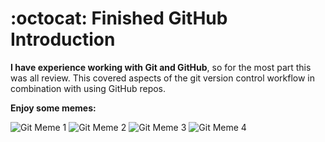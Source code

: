 # :octocat: Finished GitHub Introduction

**I have experience working with Git and GitHub**, so for the most part this was all review. This covered aspects of the git version control workflow in combination with using GitHub repos.

**Enjoy some memes:**

![Git Meme 1](https://i.imgur.com/dA2SDHp.jpg)
![Git Meme 2](https://i.imgur.com/h0DBiUI.jpeg)
![Git Meme 3](https://i.imgur.com/u2Nlpml.jpeg)
![Git Meme 4](https://i.imgur.com/Dn7aHT6.jpeg)